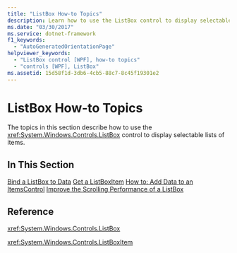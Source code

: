 ```yaml
---
title: "ListBox How-to Topics"
description: Learn how to use the ListBox control to display selectable lists of items in a Windows Presentation Foundation (WPF) application.
ms.date: "03/30/2017"
ms.service: dotnet-framework
f1_keywords: 
  - "AutoGeneratedOrientationPage"
helpviewer_keywords: 
  - "ListBox control [WPF], how-to topics"
  - "controls [WPF], ListBox"
ms.assetid: 15d58f1d-3db6-4cb5-88c7-8c45f19301e2
---
```

# ListBox How-to Topics

The topics in this section describe how to use the <xref:System.Windows.Controls.ListBox> control to display selectable lists of items.

## In This Section

[Bind a ListBox to Data](how-to-bind-a-listbox-to-data.md)
[Get a ListBoxItem](how-to-get-a-listboxitem.md)
[How to: Add Data to an ItemsControl](/previous-versions/dotnet/netframework-3.5/ms743602(v=vs.90))
[Improve the Scrolling Performance of a ListBox](how-to-improve-the-scrolling-performance-of-a-listbox.md)

## Reference

<xref:System.Windows.Controls.ListBox>

<xref:System.Windows.Controls.ListBoxItem>
